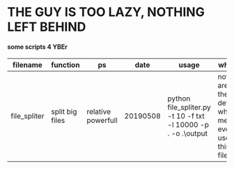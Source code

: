 # THE GUY IS TOO LAZY, NOTHING LEFT BEHIND
#### some scripts 4 YBEr
| filename     | function        | ps                 | date     | usage     | what's more     |
| ------------ | --------------- | ------------------ | -------- | ----      | ---- |
| file_spliter | split big files | relative powerfull | 20190508 | python  file_spliter.py -t 10 -f txt -l 10000 -p . -o .\output      | not all args are needed, they all have default value which means u even can use it like this: python file_spliter.py     |

